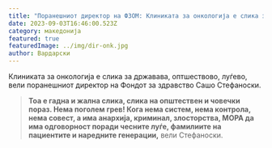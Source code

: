 ```yaml
---
title: "Поранешниот директор на ФЗОМ: Клиниката за онкологија е слика за државава"
date: 2023-09-03T16:46:00.523Z
category: македонија
featured: true
featuredImage: ../img/dir-onk.jpg
author: Вардарски
---
```

<!--StartFragment-->

Клиниката за онкологија е слика за државава, оптшествово, луѓево, вели поранешниот директор на Фондот за здравство Сашо Стефаноски.

> **Тоа е гадна и жална слика, слика на општествен и човечки пораз. Нема поголем грев! Кога нема систем, нема контрола, нема совест, а има анархија, криминал, злосторства, МОРА да има одговорност поради чесните луѓе, фамилиите на пациентите и наредните генерации,** вели Стефаноски.

<!--EndFragment-->
